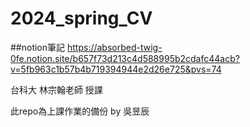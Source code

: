 # 2024_spring_CV

##notion筆記
https://absorbed-twig-0fe.notion.site/b657f73d213c4d588995b2cdafc44acb?v=5fb963c1b57b4b719394944e2d26e725&pvs=74


台科大 林宗翰老師 授課

此repo為上課作業的備份 by 吳昱辰
